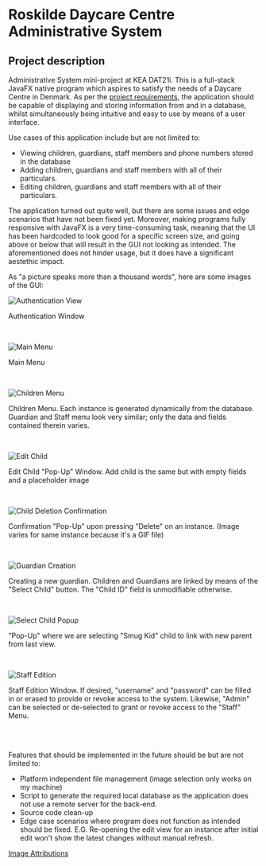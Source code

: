 # Roskilde Daycare Centre Administrative System


## Project description
Administrative System mini-project at KEA DAT21i. This is a full-stack JavaFX native program which aspires to satisfy the needs of a Daycare Centre in Denmark. As per the [project requirements](Project%20Report/Daycare_Project.pdf), the application should be capable of displaying and storing information from and in a database, whilst simultaneously being intuitive and easy to use by means of a user interface.

Use cases of this application include but are not limited to:
* Viewing children, guardians, staff members and phone numbers stored in the database
* Adding children, guardians and staff members with all of their particulars.
* Editing children, guardians and staff members with all of their particulars.

The application turned out quite well, but there are some issues and edge scenarios that have not been fixed yet. Moreover, making programs fully responsive with JavaFX is a very time-consuming task, meaning that the UI has been hardcoded to look good for a specific screen size, and going above or below that will result in the GUI not looking as intended. The aforementioned does not hinder usage, but it does have a significant aestethic impact.

As "a picture speaks more than a thousand words", here are some images of the GUI:

![Authentication View](src/main/resources/com/main/daycare_administrative_system/assets/Authentication.png)

Authentication Window

<br>

![Main Menu](src/main/resources/com/main/daycare_administrative_system/assets/Main%20Menu.png)

Main Menu

<br>

![Children Menu](src/main/resources/com/main/daycare_administrative_system/assets/ChildrenMenu.png)

Children Menu. Each instance is generated dynamically from the database.
Guardian and Staff menu look very similar; only the data and fields contained therein varies.

<br>

![Edit Child](src/main/resources/com/main/daycare_administrative_system/assets/editchildpopup.png)

Edit Child "Pop-Up" Window. Add child is the same but with empty fields and a placeholder image

<br>

![Child Deletion Confirmation](src/main/resources/com/main/daycare_administrative_system/assets/ChildDeletionConfirmation.png)

Confirmation "Pop-Up" upon pressing "Delete" on an instance. (Image varies for same instance because it's a GIF file)

<br>

![Guardian Creation](src/main/resources/com/main/daycare_administrative_system/assets/guardianCreation.png)

Creating a new guardian. Children and Guardians are linked by means of the "Select Child" button. The "Child ID" field is unmodifiable otherwise.

<br>

![Select Child Popup](src/main/resources/com/main/daycare_administrative_system/assets/linkage.png)

"Pop-Up" where we are selecting "Smug Kid" child to link with new parent from last view.

<br>

![Staff Edition](src/main/resources/com/main/daycare_administrative_system/assets/staffEdition.png)

Staff Edition Window. If desired, "username" and "password" can be filled in or erased to provide or revoke access to the system.
Likewise, "Admin" can be selected or de-selected to grant or revoke access to the "Staff" Menu.

<br>
<br>


Features that should be implemented in the future should be but are not limited to:
* Platform independent file management (image selection only works on my machine)
* Script to generate the required local database as the application does not use a remote server for the back-end.
* Source code clean-up
* Edge case scenarios where program does not function as intended should be fixed. E.G. Re-opening the edit view for an instance after initial edit won't show the latest changes without manual refresh.


[Image Attributions](src/main/resources/com/main/daycare_administrative_system/assets/LICENSE-DISCLAIMER.txt)